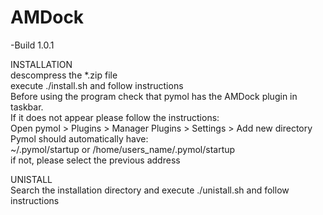 # AMDock
-Build 1.0.1

INSTALLATION<br>
descompress the *.zip file<br>
execute ./install.sh and follow instructions<br>
Before using the program check that pymol has the AMDock plugin in taskbar.<br>
If it does not appear please follow the instructions:<br>
Open pymol > Plugins > Manager Plugins > Settings > Add new directory<br>
Pymol should automatically have:<br>
~/.pymol/startup or /home/users_name/.pymol/startup <br>
if not, please select the previous address<br>

UNISTALL<br>
Search the installation directory and execute ./unistall.sh and follow instructions<br>
